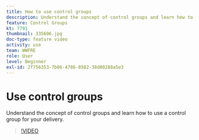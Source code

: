 ```yaml
---
title: How to use control groups
description: Understand the concept of control groups and learn how to use a control group for your delivery.
feature: Control Groups
kt: 7791
thumbnail: 335606.jpg
doc-type: feature video
activity: use
team: WWFRE
role: User
level: Beginner
exl-id: 2f756353-7b06-4786-8582-38d80288a5e3
---
```

# Use control groups

Understand the concept of control groups and learn how to use a control group for your delivery.

>[!VIDEO](https://video.tv.adobe.com/v/335606?quality=12&learn=on)
